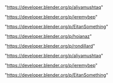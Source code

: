 "https://developer.blender.org/p/aliyamushtaq"

"https://developer.blender.org/p/jeremybep"

"https://developer.blender.org/p/EitanSomething"

 
"https://developer.blender.org/p/hoianaz"


"https://developer.blender.org/p/rondillard"


"https://developer.blender.org/p/aliyamushtaq"


"https://developer.blender.org/p/jeremybep"


"https://developer.blender.org/p/EitanSomething"


 
